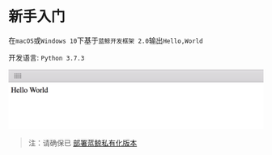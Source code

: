 # 新手入门

在`macOS`或`Windows 10`下基于`蓝鲸开发框架 2.0`输出`Hello,World`

开发语言: `Python 3.7.3`

![](./assets/15585142272756.jpg)

> 注：请确保已 [部署蓝鲸私有化版本](https://docs.bk.tencent.com/bkce_install_guide/)
